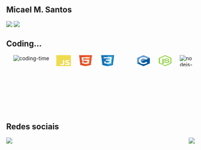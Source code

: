 ## Micael M. Santos

<div >
  <img height="180em" src="https://github-readme-stats.vercel.app/api?username=micaelmoises&show_icons=true&theme=great-gatsby&include_all_commits=true&count_private=true"/>
  <img height="180em" src="https://github-readme-stats.vercel.app/api/top-langs/?username=micaelmoises&layout=compact&langs_count=16&theme=great-gatsby"/>
</div>

## Coding...
<div style="display: flex; justify-content: space-between; margin-top:5px;"> <br>
  <img align="left"height="150" alt="coding-time" src="code.gif">
  <img align="center" height="30" width="40" alt="js-icon"  src="https://raw.githubusercontent.com/devicons/devicon/master/icons/javascript/javascript-plain.svg">
  <img align="center" height="30" width="40" alt="html-icon" src="https://raw.githubusercontent.com/devicons/devicon/master/icons/html5/html5-original.svg">
  <img align="center" height="30" width="40" alt="css-icon" src="https://raw.githubusercontent.com/devicons/devicon/master/icons/css3/css3-original.svg"><br><hr> 
  <img align="center" height="30" width="40" alt="c-icon" src="https://raw.githubusercontent.com/devicons/devicon/master/icons/c/c-original.svg">
  <img align="center" height="30" width="40" alt="nodejs-icon" src="https://raw.githubusercontent.com/devicons/devicon/master/icons/nodejs/nodejs-original.svg">
  <img align="center" height="30" width="40" alt="nodejs-icon" src="https://raw.githubusercontent.com/jmnote/z-icons/master/svg/cpp.svg">
</div>

## Redes sociais
<div style="display: flex; justify-content: space-between;">
  <a href = "mailto: michaelmoises6@gmail.com">
    <img width="33" src="https://www.freepnglogos.com/uploads/logo-gmail-png/logo-gmail-png-gmail-icon-download-png-and-vector-1.png">
  </a> 
  <a href = "https://www.linkedin.com/in/micael-m-santos-b03107161/">
    <img width="30"   src="https://logospng.org/download/linkedin/logo-linkedin-icon-4096.png">
  </a>
</div>

